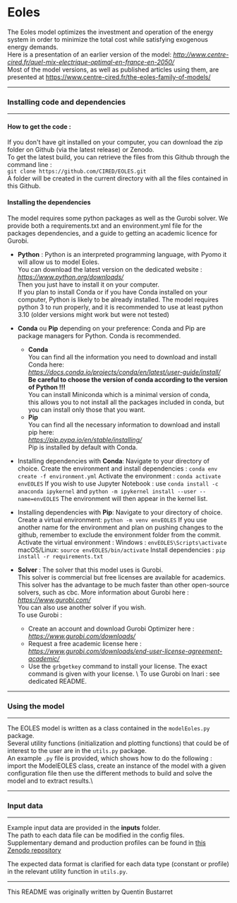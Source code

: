 # Eoles

The Eoles model optimizes the investment and operation of the energy system in order to minimize the total cost while satisfying exogenous energy demands. \
Here is a presentation of an earlier version of the model: _http://www.centre-cired.fr/quel-mix-electrique-optimal-en-france-en-2050/_ \
Most of the model versions, as well as published articles using them, are presented at https://www.centre-cired.fr/the-eoles-family-of-models/

---

### Installing code and dependencies

---

#### **How to get the code :**

If you don't have git installed on your computer, you can download the zip folder on Github (via the latest release) or Zenodo. \
To get the latest build, you can retrieve the files from this Github through the command line : \
```git clone https://github.com/CIRED/EOLES.git``` \
A folder will be created in the current directory with all the files contained in this Github.


#### **Installing the dependencies**

The model requires some python packages as well as the Gurobi solver.
We provide both a requirements.txt and an environment.yml file for the packages dependencies, and a guide to getting an academic licence for Gurobi.

* **Python** :
Python is an interpreted programming language, with Pyomo it will allow us to model Eoles. \
You can download the latest version on the dedicated website : *https://www.python.org/downloads/* \
Then you just have to install it on your computer. \
If you plan to install Conda or if you have Conda installed on your computer,
Python is likely to be already installed.
The model requires python 3 to run properly, and it is recommended to use at least python 3.10 (older versions might work but were not tested)

* **Conda** ou **Pip** depending on your preference:
Conda and Pip are package managers for Python. Conda is recommended.
    * **Conda** \
    You can find all the information you need to download and install Conda here:  \
    _https://docs.conda.io/projects/conda/en/latest/user-guide/install/_ \
    __Be careful to choose the version of conda according to the version of Python !!!__ \
    You can install Miniconda which is a minimal version of conda, \
  this allows you to not install all the packages included in conda,
  but you can install only those that you want.
    * **Pip** \
    You can find all the necessary information to download and install pip here: \
    _https://pip.pypa.io/en/stable/installing/_ \
    Pip is installed by default with Conda.

* Installing dependencies with **Conda**:
Navigate to your directory of choice.
Create the environment and install dependencies : ```conda env create -f environment.yml```
Activate the environment : ```conda activate envEOLES```
If you wish to use Jupyter Notebook :
use ```conda install -c anaconda ipykernel``` and ```python -m ipykernel install --user --name=envEOLES```
The environment will then appear in the kernel list.

* Installing dependencies with **Pip**:
Navigate to your directory of choice.
Create a virtual environment: ```python -m venv envEOLES```
If you use another name for the environment and plan on pushing changes to the github, remember to exclude the environment folder from the commit.
Activate the virtual environment :
Windows : ```envEOLES\Scripts\activate```
macOS/Linux: ```source envEOLES/bin/activate```
Install dependencies : ```pip install -r requirements.txt```

* **Solver** :
The solver that this model uses is Gurobi. \
This solver is commercial but free licenses are available for academics. \
This solver has the advantage to be much faster than other open-source solvers, such as cbc.
More information about Gurobi here : _https://www.gurobi.com/_ \
You can also use another solver if you wish. \
To use Gurobi :
    * Create an account and download Gurobi Optimizer here : _https://www.gurobi.com/downloads/_
    * Request a free academic license here : _https://www.gurobi.com/downloads/end-user-license-agreement-academic/_
    * Use the ```grbgetkey``` command to install your license. The exact command is given with your license. \\
To use Gurobi on Inari : see dedicated README.

---

### Using the model

---

The EOLES model is written as a class contained in the ```modelEoles.py``` package. \
Several utility functions (initialization and plotting functions) that could be of interest to the user are in the ```utils.py``` package.\
An example ```.py``` file is provided, which shows how to do the following : import the ModelEOLES class, create an instance of the model with a given configuration file then use the different methods to build and solve the model and to extract results.\

---

### Input data

---

Example input data are provided in the **inputs** folder.\
The path to each data file can be modified in the config files.\
Supplementary demand and production profiles can be found in [this Zenodo repository](https://doi.org/10.5281/zenodo.13124746)

The expected data format is clarified for each data type (constant or profile) in the relevant utility function in ```utils.py```.

---

This README was originally written by Quentin Bustarret
